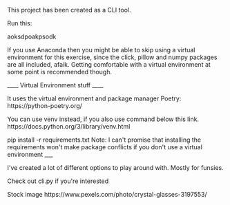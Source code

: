 

<p>This project has been created as a CLI tool.</p>

<p> Run this: </p>
<p> aoksdpoakpsodk </p>
<p>
If you use Anaconda then you might be able to skip using a virtual environment for this exercise, since the click, pillow and numpy packages are all included, afaik. Getting comfortable with a virtual environment at some point is recommended though.
</p>

<p>____ Virtual Environment stuff ____</p>
<p>
It uses the virtual environment and package manager Poetry:
https://python-poetry.org/
</p>

<p>
You can use venv instead, if you also use command below this link.
https://docs.python.org/3/library/venv.html
</p>

<p>
pip install -r requirements.txt
Note: I can't promise that installing the requirements won't make package conflicts if you don't use a virtual environment
___
</p>


<p>I've created a lot of different options to play around with. Mostly for funsies.</p>
<p>Check out cli.py if you're interested </p>





<p> Stock image https://www.pexels.com/photo/crystal-glasses-3197553/ </p>
